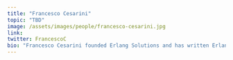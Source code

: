 ```yaml
---
title: "Francesco Cesarini"
topic: "TBD"
image: /assets/images/people/francesco-cesarini.jpg
link:
twitter: FrancescoC
bio: "Francesco Cesarini founded Erlang Solutions and has written Erlang Programming and Designing for Scalability with Erlang/OTP."
---
```

